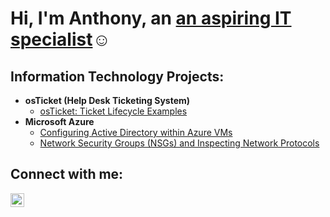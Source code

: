<h1>Hi, I'm Anthony, an <a href="https://www.linkedin.com/in/anthony-tam-75482722b/">an aspiring IT specialist</a>☺</h1>

<h2> Information Technology Projects:</h2>

- <b>osTicket (Help Desk Ticketing System)</b>
  - [osTicket: Ticket Lifecycle Examples](https://github.com/anthonytam13/osticket)
- <b>Microsoft Azure</b>
  - [Configuring Active Directory within Azure VMs](https://github.com/anthonytam13/active-directory)
  - [Network Security Groups (NSGs) and Inspecting Network Protocols](https://github.com/anthonytam13/anetwork-protocols)

<h2>Connect with me:</h2>

[<img align="left" alt="Josh | LinkedIn" width="22px" src="https://cdn.jsdelivr.net/npm/simple-icons@v3/icons/linkedin.svg" />][linkedin]

[linkedin]: https://www.linkedin.com/in/anthony-tam-75482722b/
